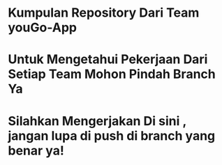 # Kumpulan Repository Dari Team youGo-App

 # Untuk Mengetahui Pekerjaan Dari Setiap Team Mohon Pindah Branch Ya
 # Silahkan Mengerjakan Di sini , jangan lupa di push di branch yang benar ya!
